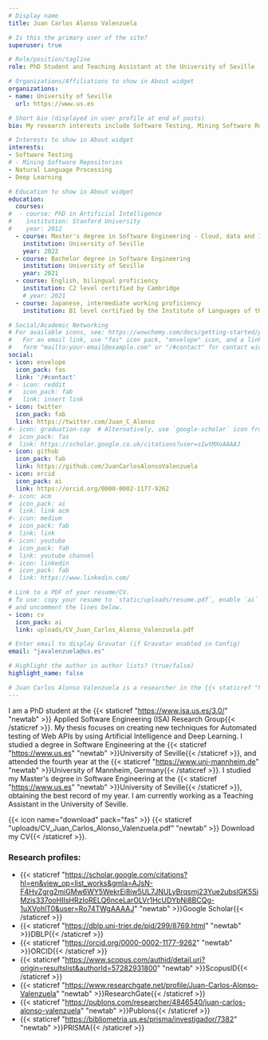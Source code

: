 ```yaml
---
# Display name
title: Juan Carlos Alonso Valenzuela

# Is this the primary user of the site?
superuser: true

# Role/position/tagline
role: PhD Student and Teaching Assistant at the University of Seville

# Organizations/Affiliations to show in About widget
organizations:
- name: University of Seville
  url: https://www.us.es

# Short bio (displayed in user profile at end of posts)
bio: My research interests include Software Testing, Mining Software Repositories and Natural Language Processing.

# Interests to show in About widget
interests:
- Software Testing
# - Mining Software Repositories
- Natural Language Processing
- Deep Learning

# Education to show in About widget
education:
  courses:
#  - course: PhD in Artificial Intelligence
#    institution: Stanford University
#    year: 2012
  - course: Master's degree in Software Engineering - Cloud, data and IT management (Best record of my year)
    institution: University of Seville
    year: 2022
  - course: Bachelor degree in Software Engineering
    institution: University of Seville
    year: 2021
  - course: English, bilingual proficiency
    institution: C2 level certified by Cambridge
    # year: 2021
  - course: Japanese, intermediate working proficiency
    institution: B1 level certified by the Institute of Languages of the University of Seville.

# Social/Academic Networking
# For available icons, see: https://wowchemy.com/docs/getting-started/page-builder/#icons
#   For an email link, use "fas" icon pack, "envelope" icon, and a link in the
#   form "mailto:your-email@example.com" or "/#contact" for contact widget.
social:
- icon: envelope
  icon_pack: fas
  link: '/#contact'
# - icon: reddit
#   icon_pack: fab
#   link: insert link
- icon: twitter
  icon_pack: fab
  link: https://twitter.com/Juan_C_Alonso
#- icon: graduation-cap  # Alternatively, use `google-scholar` icon from `ai` icon pack
#  icon_pack: fas
#  link: https://scholar.google.co.uk/citations?user=sIwtMXoAAAAJ
- icon: github
  icon_pack: fab
  link: https://github.com/JuanCarlosAlonsoValenzuela
- icon: orcid
  icon_pack: ai
  link: https://orcid.org/0000-0002-1177-9262
#- icon: acm
#  icon_pack: ai
#  link: link acm
#- icon: medium
#  icon_pack: fab
#  link: link
#- icon: youtube
#  icon_pack: fab
#  link: youtube channel
#- icon: linkedin
#  icon_pack: fab
#  link: https://www.linkedin.com/

# Link to a PDF of your resume/CV.
# To use: copy your resume to `static/uploads/resume.pdf`, enable `ai` icons in `params.toml`, 
# and uncomment the lines below.
- icon: cv
  icon_pack: ai
  link: uploads/CV_Juan_Carlos_Alonso_Valenzuela.pdf

# Enter email to display Gravatar (if Gravatar enabled in Config)
email: "javalenzuela@us.es"

# Highlight the author in author lists? (true/false)
highlight_name: false

# Juan Carlos Alonso Valenzuela is a researcher in the {{< staticref "https://www.isa.us.es/3.0/" "newtab" >}}Applied Software Engineering (ISA) Research Group{{< /staticref >}}. He studied a degree in Software Engineering at the {{< staticref "https://www.us.es" "newtab" >}}University of Seville{{< /staticref >}}, and attended the fourth year at the {{< staticref "https://www.uni-mannheim.de" "newtab" >}}University of Mannheim, Germany.{{< /staticref >}}
---
```



I am a PhD student at the {{< staticref "https://www.isa.us.es/3.0/" "newtab" >}} Applied Software Engineering (ISA) Research Group{{< /staticref >}}. My thesis focuses on creating new techniques for Automated testing of Web APIs by using Artificial Intelligence and Deep Learning. I studied a degree in Software Engineering at the {{< staticref "https://www.us.es" "newtab" >}}University of Seville{{< /staticref >}}, and attended the fourth year at the {{< staticref "https://www.uni-mannheim.de" "newtab" >}}University of Mannheim, Germany{{< /staticref >}}. I studied my Master's degree in Software Engineering at the {{< staticref "https://www.us.es" "newtab" >}}University of Seville{{< /staticref >}}, obtaining the best record of my year. I am currently working as a Teaching Assistant in the University of Seville.

{{< icon name="download" pack="fas" >}} {{< staticref "uploads/CV_Juan_Carlos_Alonso_Valenzuela.pdf" "newtab" >}} Download my CV{{< /staticref >}}.


### Research profiles:
- {{< staticref "https://scholar.google.com/citations?hl=en&view_op=list_works&gmla=AJsN-F4HvZgrg2miGMw6WY5WekrEi8iw5UL7JNULyBrqsmj23Yue2ubslGK5SiMzis337ooHIIsHRzIoRELQ6nceLarOLVr1HcUDYbNi8BCQg-1uXVohlT0&user=Ro74TWgAAAAJ" "newtab" >}}Google Scholar{{< /staticref >}}
- {{< staticref "https://dblp.uni-trier.de/pid/299/8769.html" "newtab" >}}DBLP{{< /staticref >}}
- {{< staticref "https://orcid.org/0000-0002-1177-9262" "newtab" >}}ORCID{{< /staticref >}}
- {{< staticref "https://www.scopus.com/authid/detail.uri?origin=resultslist&authorId=57282931800" "newtab" >}}ScopusID{{< /staticref >}}
- {{< staticref "https://www.researchgate.net/profile/Juan-Carlos-Alonso-Valenzuela" "newtab" >}}ResearchGate{{< /staticref >}}
- {{< staticref "https://publons.com/researcher/4846540/juan-carlos-alonso-valenzuela" "newtab" >}}Publons{{< /staticref >}}
- {{< staticref "https://bibliometria.us.es/prisma/investigador/7382" "newtab" >}}PRISMA{{< /staticref >}}
